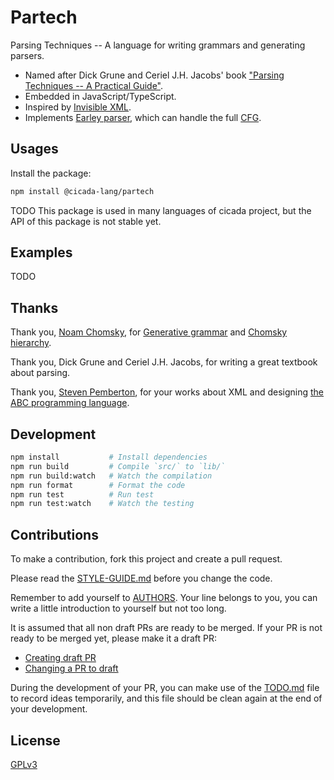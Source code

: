 # Partech

Parsing Techniques -- A language for writing grammars and generating parsers.

- Named after Dick Grune and Ceriel J.H. Jacobs' book ["Parsing Techniques -- A Practical Guide"](https://www.amazon.com/Parsing-Techniques-Practical-Monographs-Computer/dp/1441919015).
- Embedded in JavaScript/TypeScript.
- Inspired by [Invisible XML](https://homepages.cwi.nl/~steven/ixml/).
- Implements [Earley parser](https://en.wikipedia.org/wiki/Earley_parser),
  which can handle the full [CFG](https://en.wikipedia.org/wiki/Context-free_grammar).

## Usages

Install the package:

```sh
npm install @cicada-lang/partech
```

TODO This package is used in many languages of cicada project,
but the API of this package is not stable yet.

## Examples

TODO

## Thanks

Thank you, [Noam Chomsky](https://en.wikipedia.org/wiki/Noam_Chomsky), for [Generative grammar](https://en.wikipedia.org/wiki/Generative_grammar) and [Chomsky hierarchy](https://en.wikipedia.org/wiki/Chomsky_hierarchy).

Thank you, Dick Grune and Ceriel J.H. Jacobs, for writing a great textbook about parsing.

Thank you, [Steven Pemberton](https://homepages.cwi.nl/~steven/), for your works about XML and designing [the ABC programming language](<https://en.wikipedia.org/wiki/ABC_(programming_language)>).

## Development

```sh
npm install           # Install dependencies
npm run build         # Compile `src/` to `lib/`
npm run build:watch   # Watch the compilation
npm run format        # Format the code
npm run test          # Run test
npm run test:watch    # Watch the testing
```

## Contributions

To make a contribution, fork this project and create a pull request.

Please read the [STYLE-GUIDE.md](STYLE-GUIDE.md) before you change the code.

Remember to add yourself to [AUTHORS](AUTHORS).
Your line belongs to you, you can write a little
introduction to yourself but not too long.

It is assumed that all non draft PRs are ready to be merged.
If your PR is not ready to be merged yet, please make it a draft PR:

- [Creating draft PR](https://github.blog/2019-02-14-introducing-draft-pull-requests)
- [Changing a PR to draft](https://docs.github.com/en/pull-requests/collaborating-with-pull-requests/proposing-changes-to-your-work-with-pull-requests/changing-the-stage-of-a-pull-request)

During the development of your PR, you can make use of
the [TODO.md](TODO.md) file to record ideas temporarily,
and this file should be clean again at the end of your development.

## License

[GPLv3](LICENSE)
